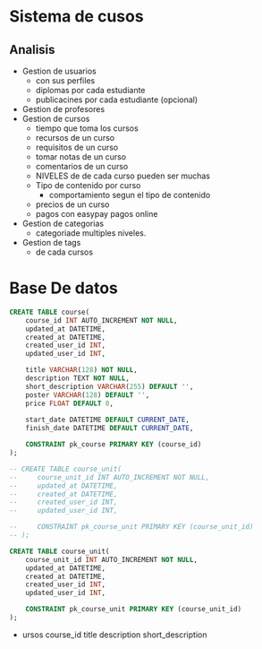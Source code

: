 # Sistema de cusos
## Analisis
* Gestion de usuarios
    - con sus perfiles
    - diplomas por cada estudiante
    - publicacines por cada estudiante (opcional) 
* Gestion de profesores
* Gestion de cursos
    - tiempo que toma los cursos
    - recursos de un curso
    - requisitos de un curso
    - tomar notas de un curso
    - comentarios de un curso
    - NIVELES de de cada curso pueden ser muchas
    - Tipo de contenido por curso
        - comportamiento segun el tipo de contenido
    - precios de un curso
    - pagos con easypay pagos online
* Gestion de categorias
    - categoriade multiples niveles.
* Gestion de tags
    - de cada cursos


# Base De datos
```sql
CREATE TABLE course(
    course_id INT AUTO_INCREMENT NOT NULL,
    updated_at DATETIME,
    created_at DATETIME,
    created_user_id INT,
    updated_user_id INT,

    title VARCHAR(128) NOT NULL,
    description TEXT NOT NULL,
    short_description VARCHAR(255) DEFAULT '',
    poster VARCHAR(128) DEFAULT '',
    price FLOAT DEFAULT 0,
 
    start_date DATETIME DEFAULT CURRENT_DATE,
    finish_date DATETIME DEFAULT CURRENT_DATE,

    CONSTRAINT pk_course PRIMARY KEY (course_id)
);

-- CREATE TABLE course_unit(
--     course_unit_id INT AUTO_INCREMENT NOT NULL,
--     updated_at DATETIME,
--     created_at DATETIME,
--     created_user_id INT,
--     updated_user_id INT,

--     CONSTRAINT pk_course_unit PRIMARY KEY (course_unit_id)
-- );

CREATE TABLE course_unit(
    course_unit_id INT AUTO_INCREMENT NOT NULL,
    updated_at DATETIME,
    created_at DATETIME,
    created_user_id INT,
    updated_user_id INT,

    CONSTRAINT pk_course_unit PRIMARY KEY (course_unit_id)
);
```
* ursos
    course_id
    title
    description
    short_description
    